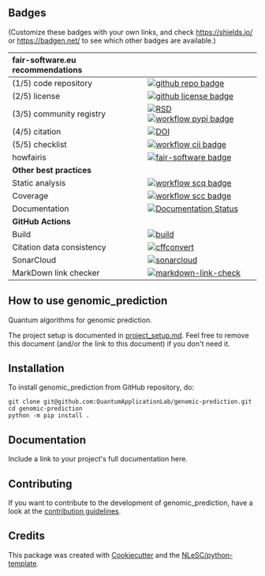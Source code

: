 ## Badges

(Customize these badges with your own links, and check https://shields.io/ or https://badgen.net/ to see which other badges are available.)

| fair-software.eu recommendations | |
| :-- | :--  |
| (1/5) code repository              | [![github repo badge](https://img.shields.io/badge/github-repo-000.svg?logo=github&labelColor=gray&color=blue)](https://github.com/QuantumApplicationLab/genomic-prediction) |
| (2/5) license                      | [![github license badge](https://img.shields.io/github/license/QuantumApplicationLab/genomic-prediction)](https://github.com/QuantumApplicationLab/genomic-prediction) |
| (3/5) community registry           | [![RSD](https://img.shields.io/badge/rsd-genomic_prediction-00a3e3.svg)](https://www.research-software.nl/software/genomic_prediction) [![workflow pypi badge](https://img.shields.io/pypi/v/genomic_prediction.svg?colorB=blue)](https://pypi.python.org/project/genomic_prediction/) |
| (4/5) citation                     | [![DOI](https://zenodo.org/badge/DOI/<replace-with-created-DOI>.svg)](https://doi.org/<replace-with-created-DOI>) |
| (5/5) checklist                    | [![workflow cii badge](https://bestpractices.coreinfrastructure.org/projects/<replace-with-created-project-identifier>/badge)](https://bestpractices.coreinfrastructure.org/projects/<replace-with-created-project-identifier>) |
| howfairis                          | [![fair-software badge](https://img.shields.io/badge/fair--software.eu-%E2%97%8F%20%20%E2%97%8F%20%20%E2%97%8F%20%20%E2%97%8F%20%20%E2%97%8B-yellow)](https://fair-software.eu) |
| **Other best practices**           | &nbsp; |
| Static analysis                    | [![workflow scq badge](https://sonarcloud.io/api/project_badges/measure?project=QuantumApplicationLab_genomic-prediction&metric=alert_status)](https://sonarcloud.io/dashboard?id=QuantumApplicationLab_genomic-prediction) |
| Coverage                           | [![workflow scc badge](https://sonarcloud.io/api/project_badges/measure?project=QuantumApplicationLab_genomic-prediction&metric=coverage)](https://sonarcloud.io/dashboard?id=QuantumApplicationLab_genomic-prediction) |
| Documentation                      | [![Documentation Status](https://readthedocs.org/projects/genomic-prediction/badge/?version=latest)](https://genomic-prediction.readthedocs.io/en/latest/?badge=latest) |
| **GitHub Actions**                 | &nbsp; |
| Build                              | [![build](https://github.com/QuantumApplicationLab/genomic-prediction/actions/workflows/build.yml/badge.svg)](https://github.com/QuantumApplicationLab/genomic-prediction/actions/workflows/build.yml) |
| Citation data consistency          | [![cffconvert](https://github.com/QuantumApplicationLab/genomic-prediction/actions/workflows/cffconvert.yml/badge.svg)](https://github.com/QuantumApplicationLab/genomic-prediction/actions/workflows/cffconvert.yml) |
| SonarCloud                         | [![sonarcloud](https://github.com/QuantumApplicationLab/genomic-prediction/actions/workflows/sonarcloud.yml/badge.svg)](https://github.com/QuantumApplicationLab/genomic-prediction/actions/workflows/sonarcloud.yml) |
| MarkDown link checker              | [![markdown-link-check](https://github.com/QuantumApplicationLab/genomic-prediction/actions/workflows/markdown-link-check.yml/badge.svg)](https://github.com/QuantumApplicationLab/genomic-prediction/actions/workflows/markdown-link-check.yml) |

## How to use genomic_prediction

Quantum algorithms for genomic prediction.

The project setup is documented in [project_setup.md](project_setup.md). Feel free to remove this document (and/or the link to this document) if you don't need it.

## Installation

To install genomic_prediction from GitHub repository, do:

```console
git clone git@github.com:QuantumApplicationLab/genomic-prediction.git
cd genomic-prediction
python -m pip install .
```

## Documentation

Include a link to your project's full documentation here.

## Contributing

If you want to contribute to the development of genomic_prediction,
have a look at the [contribution guidelines](CONTRIBUTING.md).

## Credits

This package was created with [Cookiecutter](https://github.com/audreyr/cookiecutter) and the [NLeSC/python-template](https://github.com/NLeSC/python-template).

